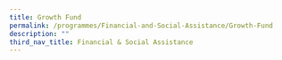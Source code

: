 ```yaml
---
title: Growth Fund
permalink: /programmes/Financial-and-Social-Assistance/Growth-Fund
description: ""
third_nav_title: Financial & Social Assistance
---
```


